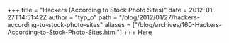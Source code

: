 +++
title = "Hackers (According to Stock Photo Sites)"
date = 2012-01-27T14:51:42Z
author = "typ_o"
path = "/blog/2012/01/27/hackers-according-to-stock-photo-sites"
aliases = ["/blog/archives/160-Hackers-According-to-Stock-Photo-Sites.html"]
+++
[Here](https://www.sadanduseless.com/2011/12/stock-photo-hackers/)

